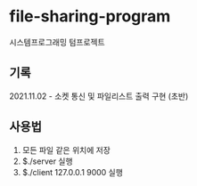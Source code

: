 # file-sharing-program
시스템프로그래밍 텀프로젝트

## 기록
2021.11.02 - 소켓 통신 및 파일리스트 출력 구현 (초반)

## 사용법
1. 모든 파일 같은 위치에 저장
2. $./server 실행
3. $./client 127.0.0.1 9000 실행
